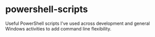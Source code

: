 # powershell-scripts
Useful PowerShell scripts I've used across development and general Windows activities to add command line flexibility.
